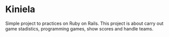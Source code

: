 Kiniela
========

Simple project to practices on Ruby on Rails. This project is about carry out game stadistics, programming games, show scores and handle teams.